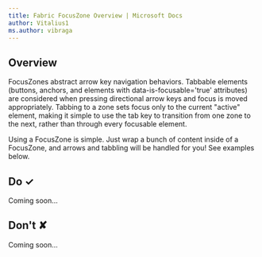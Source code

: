 ```yaml
---
title: Fabric FocusZone Overview | Microsoft Docs
author: Vitalius1
ms.author: vibraga
---
```


## Overview
FocusZones abstract arrow key navigation behaviors. Tabbable elements (buttons, anchors, and elements with data-is-focusable&#x3D;&#39;true&#39; attributes) are considered when pressing directional arrow keys and focus is moved appropriately. Tabbing to a zone sets focus only to the current &quot;active&quot; element, making it simple to use the tab key to transition from one zone to the next, rather than through every focusable element.

Using a FocusZone is simple. Just wrap a bunch of content inside of a FocusZone, and arrows and tabbling will be handled for you! See examples below.


## Do &#10003;
Coming soon...

## Don't &#10008;
Coming soon...